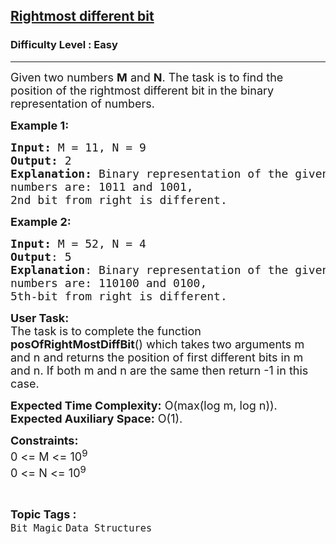 <h2><a href="https://practice.geeksforgeeks.org/problems/rightmost-different-bit-1587115621/1?page=6&difficulty[]=0&status[]=solved&sortBy=submissions">Rightmost different bit</a></h2><h3>Difficulty Level : Easy</h3><hr><div class="problems_problem_content__Xm_eO"><p><span style="font-size:18px">Given two numbers <strong>M</strong> and <strong>N</strong>. The task is to find the position of the&nbsp;rightmost different bit in the binary representation of numbers.</span></p>

<p><span style="font-size:18px"><strong>Example 1:&nbsp;</strong></span></p>

<pre><span style="font-size:18px"><strong>Input: </strong>M = 11, N = 9
<strong>Output:</strong> 2
<strong>Explanation:</strong> Binary representation of the given 
numbers are: 1011 and 1001, 
2nd bit from right is different.</span></pre>

<p><span style="font-size:18px"><strong>Example 2:</strong></span></p>

<pre><span style="font-size:18px"><strong>Input: </strong>M = 52, N = 4
<strong>Output</strong>: 5
<strong>Explanation</strong>: Binary representation of the given 
numbers are: 110100 </span><span style="font-size:18px">and 0100, 
5th-bit from right is different.</span>
</pre>

<p><span style="font-size:18px"><strong>User Task:</strong><br>
The task is to complete the function <strong>posOfRightMostDiffBit</strong>() which takes<strong> </strong>two arguments m and n and returns the position of first different bits in m and n.&nbsp;If both m&nbsp;and n&nbsp;are the same then return&nbsp;-1 in this case.</span></p>

<p><span style="font-size:18px"><strong>Expected Time Complexity:</strong>&nbsp;O(max(log m, log n)).<br>
<strong>Expected Auxiliary Space:</strong>&nbsp;O(1).</span></p>

<p><span style="font-size:18px"><strong>Constraints:</strong><br>
0 &lt;= M &lt;= 10<sup>9</sup><br>
0 &lt;= N &lt;= 10<sup>9</sup></span></p>
</div><br><p><span style=font-size:18px><strong>Topic Tags : </strong><br><code>Bit Magic</code>&nbsp;<code>Data Structures</code>&nbsp;